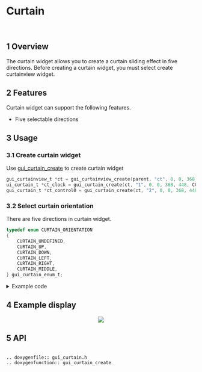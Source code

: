 # Curtain
<br>

## 1 Overview

The curtain widget allows you to create a curtain sliding effect in five directions.
Before creating a curtain widget, you must select create curtainview widget.

## 2 Features

Curtain widget can support the following features.

- Five selectable directions

## 3 Usage

### 3.1 Create curtain widget

Use [gui_curtain_create](#gui_curtain_create) to create curtain widget

```c
gui_curtainview_t *ct = gui_curtainview_create(parent, "ct", 0, 0, 368, 448);
ui_curtain_t *ct_clock = gui_curtain_create(ct, "1", 0, 0, 368, 448, CURTAIN_MIDDLE, 1);
gui_curtain_t *ct_control0 = gui_curtain_create(ct, "2", 0, 0, 368, 448, CURTAIN_UP, 1);
```

### 3.2 Select curtain orientation

There are five directions in curtain widget.

```c
typedef enum CURTAIN_ORIENTATION
{
    CURTAIN_UNDEFINED,
    CURTAIN_UP,
    CURTAIN_DOWN,
    CURTAIN_LEFT,
    CURTAIN_RIGHT,
    CURTAIN_MIDDLE,
} gui_curtain_enum_t;
```

<details> <summary>Example code</summary>

```c
#include "root_image_hongkong/ui_resource.h"
#include <gui_img.h>
#include "gui_curtainview.h"
#include "gui_curtain.h"
#include "gui_canvas.h"

void page_tb_clock(void *parent)
{
    gui_curtainview_t *ct = gui_curtainview_create(parent, "ct", 0, 0, 368, 448);
    GET_BASE(ct)->cover = true;
    gui_curtain_t *ct_clock = gui_curtain_create(ct, "1", 0, 0, 368, 448, CURTAIN_MIDDLE, 1);
    gui_curtain_t *ct_control0 = gui_curtain_create(ct, "2", 0, 0, 368, 448, CURTAIN_UP, 1);
    gui_curtain_t *ct_left = gui_curtain_create(ct, "3", 0, 0, 368, 448, CURTAIN_LEFT, 0.65f);

    gui_curtain_t *ct_card = gui_curtain_create(ct, "card", 0, 0, 368, 448, CURTAIN_DOWN, 1);

    extern void page_ct_clock(void *parent);
    extern void page_ct_sidebar(void *parent);
    extern void tabview_up_design(void *parent_widget);
    extern void curtain_down_design(void *parent_widget);
    page_ct_clock(ct_clock);
    page_ct_sidebar(ct_left);
    tabview_up_design(ct_control0);
    curtain_down_design(ct_card);
}
```

</details>

## 4 Example display

<div align=center><img src="https://foruda.gitee.com/images/1699869962427925475/4a382788_10641540.png"></div>

<span id="gui_curtain_create">

## 5 API

</span>

```eval_rst

.. doxygenfile:: gui_curtain.h
.. doxygenfunction:: gui_curtain_create
```
